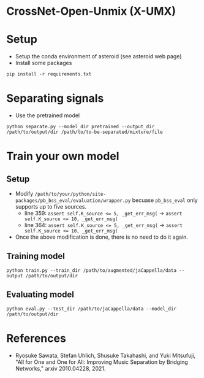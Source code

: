 # CrossNet-Open-Unmix (X-UMX)

# Setup
- Setup the conda environment of asteroid (see asteroid web page)
- Install some packages
```
pip install -r requirements.txt
```

# Separating signals
- Use the pretrained model
```
python separate.py --model_dir pretrained --output_dir /path/to/output/dir /path/to/to-be-separated/mixture/file
```

# Train your own model
## Setup
- Modify `/path/to/your/python/site-packages/pb_bss_eval/evaluation/wrapper.py` becuase `pb_bss_eval` only supports up to five sources.
    - line 359: `assert self.K_source <= 5, _get_err_msg(` -> `assert self.K_source <= 10, _get_err_msg(`
    - line 364: `assert self.K_source <= 5, _get_err_msg(` -> `assert self.K_source <= 10, _get_err_msg(`
- Once the above modification is done, there is no need to do it again.

## Training model
```
python train.py --train_dir /path/to/augmented/jaCappella/data --output /path/to/output/dir
```

## Evaluating model
```
python eval.py --test_dir /path/to/jaCappella/data --model_dir /path/to/output/dir
```

# References
- Ryosuke Sawata, Stefan Uhlich, Shusuke Takahashi, and Yuki Mitsufuji, "All for One and One for All: Improving Music Separation by Bridging Networks," arxiv 2010.04228, 2021.

